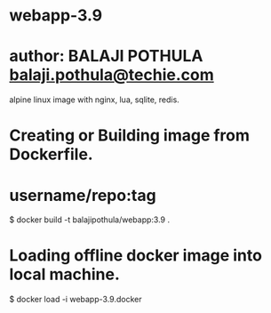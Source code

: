 # webapp-3.9
# author: BALAJI POTHULA <balaji.pothula@techie.com>

alpine linux image with nginx, lua, sqlite, redis.

# Creating or Building image from Dockerfile.
# username/repo:tag
$ docker build -t balajipothula/webapp:3.9 .

# Loading offline docker image into local machine.
$ docker load -i webapp-3.9.docker
